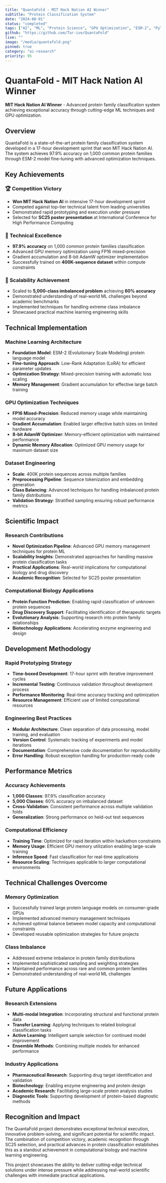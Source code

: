 ```yaml
---
title: "QuantaFold - MIT Hack Nation AI Winner"
subtitle: "Protein Classification System"
date: "2024-08-01"
status: "completed"
tags: ["AI", "ML", "Protein Science", "GPU Optimization", "ESM-2", "PyTorch", "Competition Winner"]
github: "https://github.com/Tar-ive/QuantaFold"
live: ""
image: "/media/quantafold.png"
pinned: true
category: "ai-research"
priority: 95
---
```


# QuantaFold - MIT Hack Nation AI Winner

**MIT Hack Nation AI Winner** - Advanced protein family classification system achieving exceptional accuracy through cutting-edge ML techniques and GPU optimization.

## Overview

QuantaFold is a state-of-the-art protein family classification system developed in a 17-hour development sprint that won MIT Hack Nation AI. The system achieves 97.9% accuracy on 1,000 common protein families through ESM-2 model fine-tuning with advanced optimization techniques.

## Key Achievements

### 🏆 **Competition Victory**
- **Won MIT Hack Nation AI** in intensive 17-hour development sprint
- Competed against top-tier technical talent from leading universities
- Demonstrated rapid prototyping and execution under pressure
- Selected for **SC25 poster presentation** at International Conference for High Performance Computing

### 🎯 **Technical Excellence**
- **97.9% accuracy** on 1,000 common protein families classification
- Advanced GPU memory optimization using FP16 mixed-precision
- Gradient accumulation and 8-bit AdamW optimizer implementation
- Successfully trained on **400K-sequence dataset** within compute constraints

### 🚀 **Scalability Achievement**
- Scaled to **5,000-class imbalanced problem** achieving **60% accuracy**
- Demonstrated understanding of real-world ML challenges beyond academic benchmarks
- Implemented techniques for handling extreme class imbalance
- Showcased practical machine learning engineering skills

## Technical Implementation

### Machine Learning Architecture
- **Foundation Model**: ESM-2 (Evolutionary Scale Modeling) protein language model
- **Fine-tuning Approach**: Low-Rank Adaptation (LoRA) for efficient parameter updates
- **Optimization Strategy**: Mixed-precision training with automatic loss scaling
- **Memory Management**: Gradient accumulation for effective large batch training

### GPU Optimization Techniques
- **FP16 Mixed-Precision**: Reduced memory usage while maintaining model accuracy
- **Gradient Accumulation**: Enabled larger effective batch sizes on limited hardware
- **8-bit AdamW Optimizer**: Memory-efficient optimization with maintained performance
- **Dynamic Memory Allocation**: Optimized GPU memory usage for maximum dataset size

### Dataset Engineering
- **Scale**: 400K protein sequences across multiple families
- **Preprocessing Pipeline**: Sequence tokenization and embedding generation
- **Class Balancing**: Advanced techniques for handling imbalanced protein family distributions
- **Validation Strategy**: Stratified sampling ensuring robust performance metrics

## Scientific Impact

### Research Contributions
- **Novel Optimization Pipeline**: Advanced GPU memory management techniques for protein ML
- **Scalability Insights**: Demonstrated approaches for handling massive protein classification tasks
- **Practical Applications**: Real-world implications for computational biology and drug discovery
- **Academic Recognition**: Selected for SC25 poster presentation

### Computational Biology Applications
- **Protein Function Prediction**: Enabling rapid classification of unknown protein sequences
- **Drug Discovery Support**: Facilitating identification of therapeutic targets
- **Evolutionary Analysis**: Supporting research into protein family relationships
- **Biotechnology Applications**: Accelerating enzyme engineering and design

## Development Methodology

### Rapid Prototyping Strategy
- **Time-boxed Development**: 17-hour sprint with iterative improvement cycles
- **Incremental Testing**: Continuous validation throughout development process
- **Performance Monitoring**: Real-time accuracy tracking and optimization
- **Resource Management**: Efficient use of limited computational resources

### Engineering Best Practices
- **Modular Architecture**: Clean separation of data processing, model training, and evaluation
- **Version Control**: Systematic tracking of experiments and model iterations
- **Documentation**: Comprehensive code documentation for reproducibility
- **Error Handling**: Robust exception handling for production-ready code

## Performance Metrics

### Accuracy Achievements
- **1,000 Classes**: 97.9% classification accuracy
- **5,000 Classes**: 60% accuracy on imbalanced dataset
- **Cross-Validation**: Consistent performance across multiple validation folds
- **Generalization**: Strong performance on held-out test sequences

### Computational Efficiency
- **Training Time**: Optimized for rapid iteration within hackathon constraints
- **Memory Usage**: Efficient GPU memory utilization enabling large-scale training
- **Inference Speed**: Fast classification for real-time applications
- **Resource Scaling**: Techniques applicable to larger computational environments

## Technical Challenges Overcome

### Memory Optimization
- Successfully trained large protein language models on consumer-grade GPUs
- Implemented advanced memory management techniques
- Achieved optimal balance between model capacity and computational constraints
- Developed reusable optimization strategies for future projects

### Class Imbalance
- Addressed extreme imbalance in protein family distributions
- Implemented sophisticated sampling and weighting strategies
- Maintained performance across rare and common protein families
- Demonstrated understanding of real-world ML challenges

## Future Applications

### Research Extensions
- **Multi-modal Integration**: Incorporating structural and functional protein data
- **Transfer Learning**: Applying techniques to related biological classification tasks
- **Active Learning**: Intelligent sample selection for continued model improvement
- **Ensemble Methods**: Combining multiple models for enhanced performance

### Industry Applications
- **Pharmaceutical Research**: Supporting drug target identification and validation
- **Biotechnology**: Enabling enzyme engineering and protein design
- **Academic Research**: Facilitating large-scale protein analysis studies
- **Diagnostic Tools**: Supporting development of protein-based diagnostic methods

## Recognition and Impact

The QuantaFold project demonstrates exceptional technical execution, innovative problem-solving, and significant potential for scientific impact. The combination of competition victory, academic recognition through SC25 selection, and practical advances in protein classification establishes this as a standout achievement in computational biology and machine learning engineering.

This project showcases the ability to deliver cutting-edge technical solutions under intense pressure while addressing real-world scientific challenges with immediate practical applications.